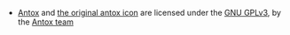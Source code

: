 - [Antox](https://github.com/Antox/Antox) and [the original antox icon](https://github.com/Antox/Antox/blob/master/app/src/main/res/drawable-xxxhdpi/ic_launcher.png) are licensed under the [GNU GPLv3](https://github.com/Antox/Antox/blob/master/COPYING), by the [Antox team](https://github.com/Antox/)
